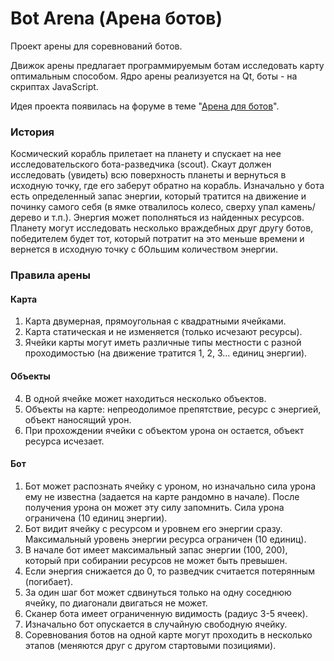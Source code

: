 # Bot Arena (Арена ботов)

Проект арены для соревнований ботов.

Движок арены предлагает программируемым ботам исследовать карту оптимальным способом. Ядро арены реализуется на Qt, боты - на скриптах JavaScript.

Идея проекта появилась на форуме в теме "[Арена для ботов](http://www.prog.org.ru/index.php?topic=25134)".

### История

Космический корабль прилетает на планету и спускает на нее исследовательского бота-разведчика (scout). Скаут должен исследовать (увидеть) всю поверхность планеты и вернуться в исходную точку, где его заберут обратно на корабль. Изначально у бота есть определенный запас энергии, который тратится на движение и починку самого себя (в ямке отвалилось колесо, сверху упал камень/дерево и т.п.). Энергия может пополняться из найденных ресурсов. Планету могут исследовать несколько враждебных друг другу ботов, победителем будет тот, который потратит на это меньше времени и вернется в исходную точку с бОльшим количеством энергии.

### Правила арены

#### Карта

1. Карта двумерная, прямоугольная с квадратными ячейками.
2. Карта статическая и не изменяется (только исчезают ресурсы).
3. Ячейки карты могут иметь различные типы местности с разной проходимостью (на движение тратится 1, 2, 3... единиц энергии).

#### Объекты
4. В одной ячейке может находиться несколько объектов.
5. Объекты на карте: непреодолимое препятствие, ресурс с энергией, объект наносящий урон.
6. При прохождении ячейки с объектом урона он остается, объект ресурса исчезает.

#### Бот
1. Бот может распознать ячейку с уроном, но изначально сила урона ему не известна (задается на карте рандомно в начале). После получения урона он может эту силу запомнить. Сила урона ограничена (10 единиц энергии).
2. Бот видит ячейку с ресурсом и уровнем его энергии сразу. Максимальный уровень энергии ресурса ограничен (10 единиц).
3. В начале бот имеет максимальный запас энергии (100, 200), который при собирании ресурсов не может быть превышен.
4. Если энергия снижается до 0, то разведчик считается потерянным (погибает).
5. За один шаг бот может сдвинуться только на одну соседнюю ячейку, по диагонали двигаться не может.
6. Сканер бота имеет ограниченную видимость (радиус 3-5 ячеек).
7. Изначально бот опускается в случайную свободную ячейку.
8. Соревнования ботов на одной карте могут проходить в несколько этапов (меняются друг с другом стартовыми позициями).

